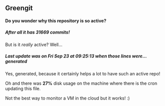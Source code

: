 ## Greengit

#### Do you wonder why this repository is so active?

##### After all it has 31669 commits!

But is it *really* active? Well...

##### Last update was on Fri Sep 23 at 09:25:13 when those lines were... generated

Yes, generated, because it certainly helps a lot to have such an active repo!

Oh and there was **27%** disk usage on the machine
where there is the cron updating this file.

Not the best way to monitor a VM in the cloud but it works! :)
